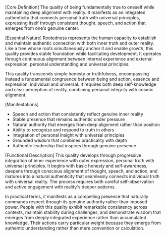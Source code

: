 [Core Definition]
The quality of being fundamentally true to oneself while maintaining deep alignment with reality. It manifests as an integrated authenticity that connects personal truth with universal principles, expressing itself through consistent thought, speech, and action that emerges from one's genuine center.

[Essential Nature]
Rootedness represents the human capacity to establish and maintain authentic connection with both inner truth and outer reality. Like a tree whose roots simultaneously anchor it and enable growth, this quality provides stable foundation while facilitating development. It operates through continuous alignment between internal experience and external expression, personal understanding and universal principles.

This quality transcends simple honesty or truthfulness, encompassing instead a fundamental congruence between being and action, essence and expression, individual and universal. It requires both deep self-knowledge and clear perception of reality, combining personal integrity with cosmic alignment.

[Manifestations]
- Speech and action that consistently reflect genuine inner reality
- Stable presence that remains authentic under pressure
- Natural authority that emerges from deep alignment rather than position
- Ability to recognize and respond to truth in others
- Integration of personal insight with universal principles
- Grounded wisdom that combines practicality with depth
- Authentic leadership that inspires through genuine presence

[Functional Description]
This quality develops through progressive integration of inner experience with outer expression, personal truth with universal principles. It begins with basic honesty and self-awareness, deepens through conscious alignment of thought, speech, and action, and matures into a natural authenticity that seamlessly connects individual truth with universal reality. The process requires both careful self-observation and active engagement with reality's deeper patterns.

In practical terms, it manifests as a compelling presence that naturally commands respect through its genuine authority rather than imposed power. People with this quality exhibit remarkable consistency across contexts, maintain stability during challenges, and demonstrate wisdom that emerges from deeply integrated experience rather than accumulated knowledge. Their actions carry particular weight because they emerge from authentic understanding rather than mere convention or calculation.